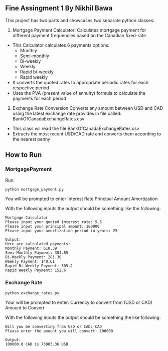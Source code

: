 ## Fine Assingment 1 By Nikhil Bawa 

This project has two parts and showcases two separate python classes:
  1. Mortgage Payment Calculator: Calculates mortgage payment for different payment frequencies based on the Canadian fixed-rate
  - This Calculator calculates 6 payments options:
      - Monthly
      - Semi-monthly
      - Bi-weekly
      - Weekly
      - Rapid bi-weekly
      - Rapid weekly
  - It converts the quoted rates to appropriate periodic rates for each respective period
  - Uses the PVA (present value of annuity) formula to calculate the payments for each period

  2. Exchange Rate Conversion Converts any amount between USD and CAD using the latest exchange rate provides in file called: BankOfCanadaExchangeRates.csv
  - This class wil read the file BankOfCanadaExchangeRates.csv
  - Extracts the most recent USD/CAD rate and converts them according to the nearest penny

## How to Run
### MortgagePayment
Run:
``` 
python mortgage_payment.py
```
You will be prompted to enter 
Interest Rate
Principal Amount 
Amortization

With the following inputs the output should be something like the following:
```
Mortgage Calculator
Please input your quoted interest rate: 5.5
Please input your principal amount: 100000
Please input your amortization period in years: 25

Output:
Here are calculated payments:
Monthly Payment: 610.39
Semi-Monthly Payment: 304.85
Bi-Weekly Payment: 281.38
Weekly Payment: 140.61
Rapid Bi-Weekly Payment: 305.2
Rapid Weekly Payment: 152.6
```

### Exchange Rate
```
python exchange_rates.py
```
Your will be prompted to enter:
Currency to convert from (USD or CAD)
Amount to Convert

With the following inputs the output should be something the like following:
```
Will you be converting from USD or CAD: CAD
Please enter the amount you will convert: 100000

Output:
100000.0 CAD is 73003.36 USD
```
